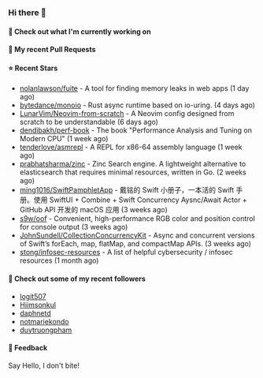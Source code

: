 ### Hi there 👋

#### 👷 Check out what I'm currently working on

#### 🔨 My recent Pull Requests


#### ⭐ Recent Stars

- [nolanlawson/fuite](https://github.com/nolanlawson/fuite) - A tool for finding memory leaks in web apps (1 day ago)
- [bytedance/monoio](https://github.com/bytedance/monoio) - Rust async runtime based on io-uring. (4 days ago)
- [LunarVim/Neovim-from-scratch](https://github.com/LunarVim/Neovim-from-scratch) - A Neovim config designed from scratch to be understandable (6 days ago)
- [dendibakh/perf-book](https://github.com/dendibakh/perf-book) - The book &#34;Performance Analysis and Tuning on Modern CPU&#34; (1 week ago)
- [tenderlove/asmrepl](https://github.com/tenderlove/asmrepl) - A REPL for x86-64 assembly language (1 week ago)
- [prabhatsharma/zinc](https://github.com/prabhatsharma/zinc) - Zinc Search engine. A lightweight alternative to elasticsearch that requires minimal resources, written in Go. (2 weeks ago)
- [ming1016/SwiftPamphletApp](https://github.com/ming1016/SwiftPamphletApp) - 戴铭的 Swift 小册子，一本活的 Swift 手册。使用 SwiftUI &#43; Combine &#43; Swift Concurrency Aysnc/Await Actor &#43; GitHub API 开发的 macOS 应用 (3 weeks ago)
- [s9w/oof](https://github.com/s9w/oof) - Convenient, high-performance RGB color and position control for console output (3 weeks ago)
- [JohnSundell/CollectionConcurrencyKit](https://github.com/JohnSundell/CollectionConcurrencyKit) - Async and concurrent versions of Swift’s forEach, map, flatMap, and compactMap APIs. (3 weeks ago)
- [stong/infosec-resources](https://github.com/stong/infosec-resources) - A list of helpful cybersecurity / infosec resources (1 month ago)

#### 👯 Check out some of my recent followers

- [logit507](https://github.com/logit507)
- [Hiimsonkul](https://github.com/Hiimsonkul)
- [daphnetd](https://github.com/daphnetd)
- [notmariekondo](https://github.com/notmariekondo)
- [duytruongpham](https://github.com/duytruongpham)

#### 💬 Feedback

Say Hello, I don't bite!